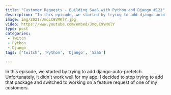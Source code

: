 ```yaml
---
title: "Customer Requests - Building SaaS with Python and Django #121"
description: "In this episode, we started by trying to add django-auto-prefetch. Unfortunately, it didn't work well for my app. I decided to stop trying to add that package and switched to working on a feature request of one of my customers."
image: img/2021/JmqLC9VMKlY.jpg
video: https://www.youtube.com/embed/JmqLC9VMKlY
type: post
categories:
 - Twitch
 - Python
 - Django
tags: ['twitch', 'Python', 'Django', 'SaaS']

---
```


In this episode, we started by trying to add django-auto-prefetch. Unfortunately, it didn't work well for my app. I decided to stop trying to add that package and switched to working on a feature request of one of my customers.
